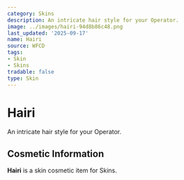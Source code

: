 ```yaml
---
category: Skins
description: An intricate hair style for your Operator.
image: ../images/hairi-94d8b86c48.png
last_updated: '2025-09-17'
name: Hairi
source: WFCD
tags:
- Skin
- Skins
tradable: false
type: Skin
---
```


# Hairi

An intricate hair style for your Operator.

## Cosmetic Information

**Hairi** is a skin cosmetic item for Skins.

